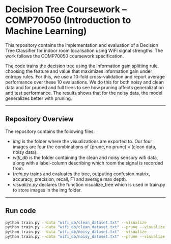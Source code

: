 # Decision Tree Coursework – COMP70050 (Introduction to Machine Learning)

This repository contains the implementation and evaluation of a Decision Tree Classifier for indoor room localisation using WiFi signal strengths. The work follows the COMP70050 coursework specification. 

The code trains the decision tree using the information gain splitting rule, choosing the feature and value that maximizes information gain under entropy rules. For this, we use a 10-fold cross-validation and report average performance over these 10 evaluations. We do this for both noisy and clean data and for pruned and full trees to see how pruning affects generalization and test performance. The results shows that for the noisy data, the model generalizes better with pruning. 

---

## Repository Overview

The repository contains the following files:
- *img* is the folder where the visualizations are exported to. Our four images are four the combinations of $(\text{prune}, \text{no prune}) \times (\text{clean data}, \text{noisy data})$.
- *wifi_db* is the folder containing the clean and noisy sensory wifi data, along with a label-column describing which room the signal is recorded from.
- *train.py* trains and evaluates the tree, outputing confusion matrix, accuracy, precision, recall, F1 and average max depth.
- *visualize.py* declares the function visualize_tree which is used in train.py to store images in the img folder. 

---


## Run code
```bash
python train.py --data "wifi_db/clean_dataset.txt" --visualize
python train.py --data "wifi_db/clean_dataset.txt" --prune --visualize
python train.py --data "wifi_db/noisy_dataset.txt" --visualize
python train.py --data "wifi_db/noisy_dataset.txt" --prune --visualize
